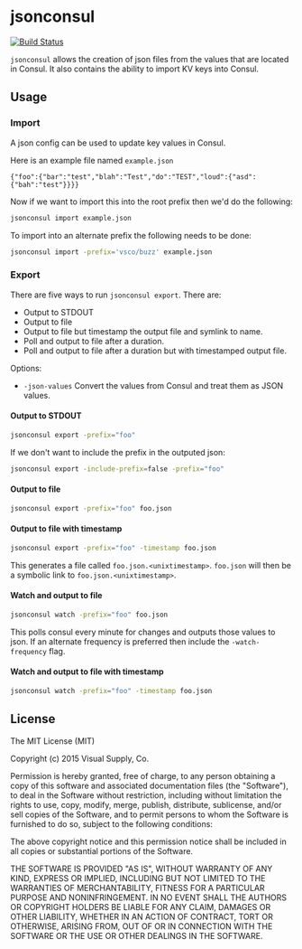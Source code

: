 # jsonconsul

[![Build Status](https://travis-ci.org/vsco/jsonconsul.svg)](https://travis-ci.org/vsco/jsonconsul)

`jsonconsul` allows the creation of json files from the values that
are located in Consul. It also contains the ability to import KV keys
into Consul.

## Usage

### Import

A json config can be used to update key values in Consul.

Here is an example file named `example.json`
```
{"foo":{"bar":"test","blah":"Test","do":"TEST","loud":{"asd":{"bah":"test"}}}}
```

Now if we want to import this into the root prefix then we'd do the following:

```sh
jsonconsul import example.json
```

To import into an alternate prefix the following needs to be done:

```sh
jsonconsul import -prefix='vsco/buzz' example.json
```

### Export

There are five ways to run `jsonconsul export`. There are:

 - Output to STDOUT
 - Output to file
 - Output to file but timestamp the output file and symlink to name.
 - Poll and output to file after a duration.
 - Poll and output to file after a duration but with timestamped output file.

Options:

 - `-json-values` Convert the values from Consul and treat them as JSON values.

#### Output to STDOUT
```sh
jsonconsul export -prefix="foo"
```

If we don't want to include the prefix in the outputed json:
```sh
jsonconsul export -include-prefix=false -prefix="foo"
```

#### Output to file
```sh
jsonconsul export -prefix="foo" foo.json
```

#### Output to file with timestamp
```sh
jsonconsul export -prefix="foo" -timestamp foo.json
```

This generates a file called `foo.json.<unixtimestamp>`. `foo.json`
will then be a symbolic link to `foo.json.<unixtimestamp>`.


#### Watch and output to file
```sh
jsonconsul watch -prefix="foo" foo.json
```

This polls consul every minute for changes and outputs those values to
json. If an alternate frequency is preferred then include the
`-watch-frequency` flag.

#### Watch and output to file with timestamp
```sh
jsonconsul watch -prefix="foo" -timestamp foo.json
```

## License

The MIT License (MIT)

Copyright (c) 2015 Visual Supply, Co.

Permission is hereby granted, free of charge, to any person obtaining a copy
of this software and associated documentation files (the "Software"), to deal
in the Software without restriction, including without limitation the rights
to use, copy, modify, merge, publish, distribute, sublicense, and/or sell
copies of the Software, and to permit persons to whom the Software is
furnished to do so, subject to the following conditions:

The above copyright notice and this permission notice shall be included in all
copies or substantial portions of the Software.

THE SOFTWARE IS PROVIDED "AS IS", WITHOUT WARRANTY OF ANY KIND, EXPRESS OR
IMPLIED, INCLUDING BUT NOT LIMITED TO THE WARRANTIES OF MERCHANTABILITY,
FITNESS FOR A PARTICULAR PURPOSE AND NONINFRINGEMENT. IN NO EVENT SHALL THE
AUTHORS OR COPYRIGHT HOLDERS BE LIABLE FOR ANY CLAIM, DAMAGES OR OTHER
LIABILITY, WHETHER IN AN ACTION OF CONTRACT, TORT OR OTHERWISE, ARISING FROM,
OUT OF OR IN CONNECTION WITH THE SOFTWARE OR THE USE OR OTHER DEALINGS IN THE
SOFTWARE.
